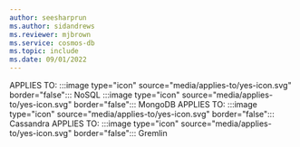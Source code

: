 ```yaml
---
author: seesharprun
ms.author: sidandrews
ms.reviewer: mjbrown
ms.service: cosmos-db
ms.topic: include
ms.date: 09/01/2022
---
```


APPLIES TO:
:::image type="icon" source="media/applies-to/yes-icon.svg" border="false":::
NoSQL
:::image type="icon" source="media/applies-to/yes-icon.svg" border="false":::
MongoDB
APPLIES TO:
:::image type="icon" source="media/applies-to/yes-icon.svg" border="false":::
Cassandra
APPLIES TO:
:::image type="icon" source="media/applies-to/yes-icon.svg" border="false":::
Gremlin
